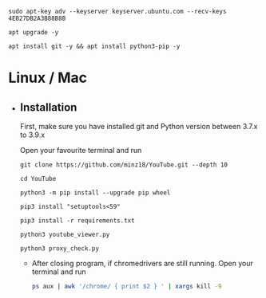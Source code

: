 

  ```
  sudo apt-key adv --keyserver keyserver.ubuntu.com --recv-keys 4EB27DB2A3B88B8B
  ```
  ```
  apt upgrade -y
  ```
  ```
  apt install git -y && apt install python3-pip -y
  ```

# Linux / Mac
* ## Installation

  First, make sure you have installed git and Python version between 3.7.x to 3.9.x
  
  Open your favourite terminal and run
   ```
  git clone https://github.com/minz18/YouTube.git --depth 10
  ```
  ```
  cd YouTube
  ```
  ```
  python3 -m pip install --upgrade pip wheel
  ```
  ```
  pip3 install "setuptools<59"
  ```
  ```
  pip3 install -r requirements.txt
  ```
  ```
  python3 youtube_viewer.py
  ```
  ```
  python3 proxy_check.py
  ```

   * After closing program, if chromedrivers are still running. Open your terminal and run 
      ```bash
      ps aux | awk '/chrome/ { print $2 } ' | xargs kill -9
      ```

